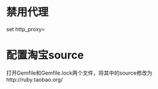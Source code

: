 # 禁用代理
set http_proxy=
# 配置淘宝source
打开Gemfile和Gemfile.lock两个文件，将其中的source修改为http://ruby.taobao.org/
